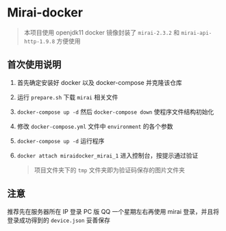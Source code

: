 # Mirai-docker

> 本项目使用 openjdk11 docker 镜像封装了 `mirai-2.3.2` 和 `mirai-api-http-1.9.8` 方便使用

## 首次使用说明

1. 首先确定安装好 docker 以及 docker-compose 并克隆该仓库

2. 运行 `prepare.sh` 下载 `mirai` 相关文件

3. `docker-compose up -d` 然后 `docker-compose down` 使程序文件结构初始化

4. 修改 `docker-compose.yml` 文件中 `environment` 的各个参数

5. `docker-compose up -d` 运行程序

6. `docker attach miraidocker_mirai_1` 进入控制台，按提示通过验证
    >项目文件夹下的 `tmp` 文件夹即为验证码保存的图片文件夹

## 注意

推荐先在服务器所在 IP 登录 PC 版 QQ 一个星期左右再使用 mirai 登录，并且将登录成功得到的   `device.json` 妥善保存